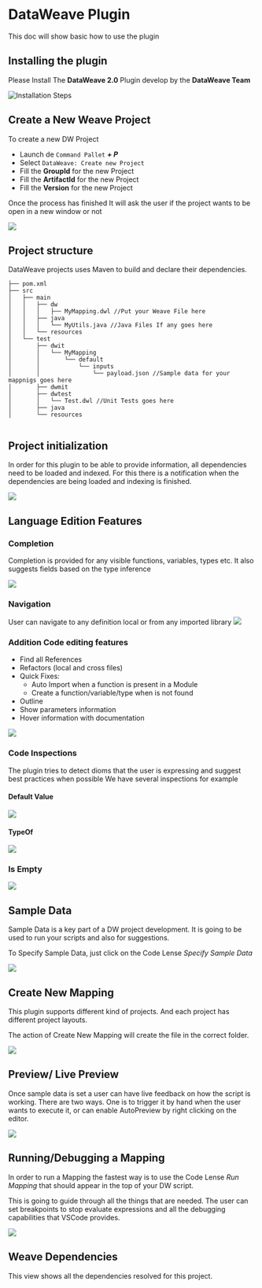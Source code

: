 # DataWeave Plugin

This doc will show basic how to use the plugin

## Installing the plugin

Please Install The **DataWeave 2.0** Plugin develop by the **DataWeave Team**

![Installation Steps](animations/install_plugin.gif)

## Create a New Weave Project

To create a new DW Project

* Launch de `Command Pallet` _**<ctrl> + P**_
* Select `DataWeave: Create new Project`
* Fill the **GroupId** for the new Project
* Fill the **ArtifactId** for the new Project
* Fill the **Version** for the new Project

Once the process has finished It will ask the user if the project wants to be open in a new window or not

![](animations/new_project.gif)

## Project structure

DataWeave projects uses Maven to build and declare their dependencies.

```
├── pom.xml
├── src
│   ├── main
│   │   ├── dw
│   │   │   ├── MyMapping.dwl //Put your Weave File here
│   │   ├── java
│   │   │   └── MyUtils.java //Java Files If any goes here
│   │   └── resources
│   └── test
│       ├── dwit
│       │   └── MyMapping
│       │       └── default
│       │           └── inputs
│       │               └── payload.json //Sample data for your mappnigs goes here
│       ├── dwmit
│       ├── dwtest
│       │   └── Test.dwl //Unit Tests goes here
│       ├── java
│       └── resources
 
```

## Project initialization

In order for this plugin to be able to provide information, all dependencies need to be loaded and indexed. 
For this there is a notification when the dependencies are being loaded and indexing is finished.

![](animations/loading.gif)

## Language Edition Features 

### Completion

Completion is provided for any visible functions, variables, types etc. It also
suggests fields based on the type inference

![](animations/completion.gif)

### Navigation

User can navigate to any definition local or from any imported library
![](animations/navegation.gif)


### Addition Code editing features

* Find all References
* Refactors (local and cross files)
* Quick Fixes:
  * Auto Import when a function is present in a Module
  * Create a function/variable/type when is not found
* Outline
* Show parameters information
* Hover information with documentation

![](animations/auto_import.gif)

### Code Inspections

The plugin tries to detect dioms that the user is expressing and suggest best practices when possible
We have several inspections for example

#### Default Value

![](animations/quick_fix.gif)

#### TypeOf 

![](animations/type_of_fix.gif)

### Is Empty

![](animations/is_empty.gif)

## Sample Data

Sample Data is a key part of a DW project development. It is going to be used to run your scripts and also for suggestions.

To Specify Sample Data, just click on the Code Lense _Specify Sample Data_  

![](animations/sample_data.gif)


## Create New Mapping

This plugin supports different kind of projects. And each project has different project layouts.

The action of Create New Mapping will create the file in the correct folder.

![](animations/new_mapping.gif)

## Preview/ Live Preview

Once sample data is set a user can have live feedback on how the script is working. There are two ways. 
One is to trigger it by hand when the user wants to execute it, or can enable AutoPreview by right clicking
on the editor. 

![](animations/preview.gif)


## Running/Debugging a Mapping

In order to run a Mapping the fastest way is to use the Code Lense _Run Mapping_ that should appear in the top of your DW script.

This is going to guide through all the things that are needed. The user can set breakpoints to stop evaluate expressions 
and all the debugging capabilities that VSCode provides.

![](animations/debug.gif)

## Weave Dependencies

This view shows all the dependencies resolved for this project.

